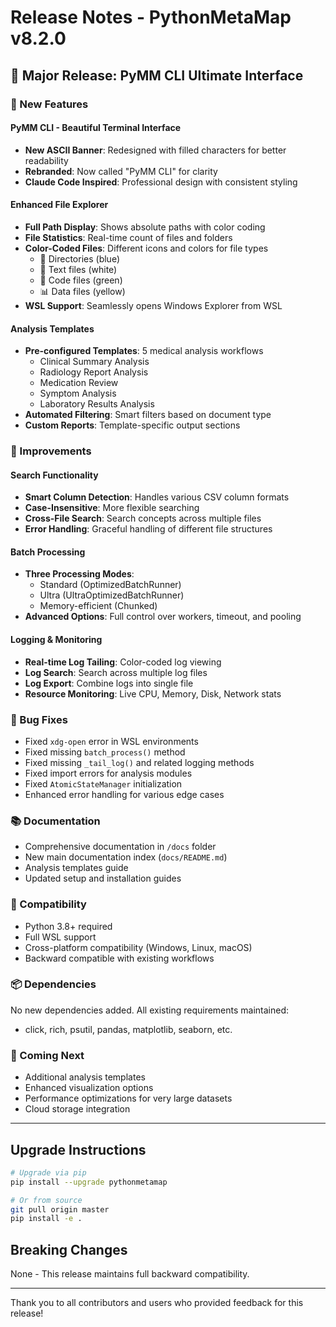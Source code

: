 # Release Notes - PythonMetaMap v8.2.0

## 🎉 Major Release: PyMM CLI Ultimate Interface

### 🚀 New Features

#### PyMM CLI - Beautiful Terminal Interface
- **New ASCII Banner**: Redesigned with filled characters for better readability
- **Rebranded**: Now called "PyMM CLI" for clarity
- **Claude Code Inspired**: Professional design with consistent styling

#### Enhanced File Explorer
- **Full Path Display**: Shows absolute paths with color coding
- **File Statistics**: Real-time count of files and folders
- **Color-Coded Files**: Different icons and colors for file types
  - 📁 Directories (blue)
  - 📄 Text files (white)
  - 📜 Code files (green)
  - 📊 Data files (yellow)
- **WSL Support**: Seamlessly opens Windows Explorer from WSL

#### Analysis Templates
- **Pre-configured Templates**: 5 medical analysis workflows
  - Clinical Summary Analysis
  - Radiology Report Analysis
  - Medication Review
  - Symptom Analysis
  - Laboratory Results Analysis
- **Automated Filtering**: Smart filters based on document type
- **Custom Reports**: Template-specific output sections

### 🔧 Improvements

#### Search Functionality
- **Smart Column Detection**: Handles various CSV column formats
- **Case-Insensitive**: More flexible searching
- **Cross-File Search**: Search concepts across multiple files
- **Error Handling**: Graceful handling of different file structures

#### Batch Processing
- **Three Processing Modes**:
  - Standard (OptimizedBatchRunner)
  - Ultra (UltraOptimizedBatchRunner)  
  - Memory-efficient (Chunked)
- **Advanced Options**: Full control over workers, timeout, and pooling

#### Logging & Monitoring
- **Real-time Log Tailing**: Color-coded log viewing
- **Log Search**: Search across multiple log files
- **Log Export**: Combine logs into single file
- **Resource Monitoring**: Live CPU, Memory, Disk, Network stats

### 🐛 Bug Fixes

- Fixed `xdg-open` error in WSL environments
- Fixed missing `batch_process()` method
- Fixed missing `_tail_log()` and related logging methods
- Fixed import errors for analysis modules
- Fixed `AtomicStateManager` initialization
- Enhanced error handling for various edge cases

### 📚 Documentation

- Comprehensive documentation in `/docs` folder
- New main documentation index (`docs/README.md`)
- Analysis templates guide
- Updated setup and installation guides

### 🔄 Compatibility

- Python 3.8+ required
- Full WSL support
- Cross-platform compatibility (Windows, Linux, macOS)
- Backward compatible with existing workflows

### 📦 Dependencies

No new dependencies added. All existing requirements maintained:
- click, rich, psutil, pandas, matplotlib, seaborn, etc.

### 🎯 Coming Next

- Additional analysis templates
- Enhanced visualization options
- Performance optimizations for very large datasets
- Cloud storage integration

---

## Upgrade Instructions

```bash
# Upgrade via pip
pip install --upgrade pythonmetamap

# Or from source
git pull origin master
pip install -e .
```

## Breaking Changes

None - This release maintains full backward compatibility.

---

Thank you to all contributors and users who provided feedback for this release!